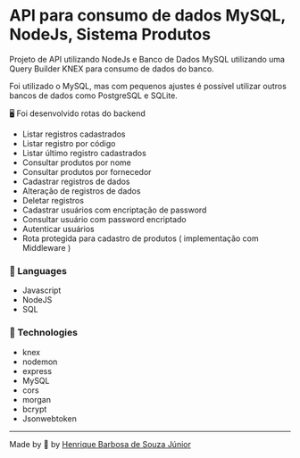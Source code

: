 # API para consumo de dados MySQL, NodeJs, Sistema Produtos

Projeto de API utilizando NodeJs e Banco de Dados MySQL utilizando uma Query Builder KNEX para consumo de dados do banco.

 
 
  Foi utilizado o MySQL, mas com pequenos ajustes é possível utilizar outros bancos de dados como PostgreSQL e SQLite.

 
 🖥 Foi desenvolvido rotas do backend
  * Listar registros cadastrados
  * Listar registro por código
  * Listar último registro cadastrados
  * Consultar produtos por nome
  * Consultar produtos por fornecedor
  * Cadastrar registros de dados
  * Alteração de registros de dados
  * Deletar registros
  * Cadastrar usuários com encriptação de password 
  * Consultar usuário com password encriptado
  * Autenticar usuários
  * Rota protegida para cadastro de produtos ( implementação com Middleware ) 



 ### 📒 Languages

  * Javascript
  * NodeJS
  * SQL

 ### 📡 Technologies
 * knex
 * nodemon
 * express
 * MySQL
 * cors
 * morgan
 * bcrypt
 * Jsonwebtoken

  ---
 Made by 💙 by [Henrique Barbosa de Souza Júnior](https://github.com/HenriqueBarbosaSJr)